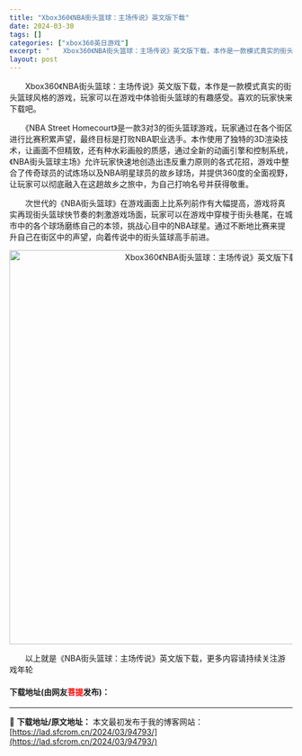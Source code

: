 ```yaml
---
title: "Xbox360《NBA街头篮球：主场传说》英文版下载"
date: 2024-03-30
tags: []
categories: ["xbox360英日游戏"]
excerpt: "　　Xbox360《NBA街头篮球：主场传说》英文版下载，本作是一款模式真实的街头篮球风格的游戏，玩家可以在游戏中体验街头篮球的有趣感受。喜欢的玩家快来下载吧。 　　《NBA Street Homecourt》是一款3对3的街头篮球游戏，玩家通过在各个街区进行比赛积累声望，最终目标是打败NBA职业选&hellip;"
layout: post
---
```


 <p>　　Xbox360《NBA街头篮球：主场传说》英文版下载，本作是一款模式真实的街头篮球风格的游戏，玩家可以在游戏中体验街头篮球的有趣感受。喜欢的玩家快来下载吧。</p> <p>　　《NBA Street Homecourt》是一款3对3的街头篮球游戏，玩家通过在各个街区进行比赛积累声望，最终目标是打败NBA职业选手。本作使用了独特的3D渲染技术，让画面不但精致，还有种水彩画般的质感，通过全新的动画引擎和控制系统，《NBA街头篮球主场》允许玩家快速地创造出违反重力原则的各式花招，游戏中整合了传奇球员的试炼场以及NBA明星球员的故乡球场，并提供360度的全面视野，让玩家可以彻底融入在这趟故乡之旅中，为自己打响名号并获得敬重。</p> <p>　　次世代的《NBA街头篮球》在游戏画面上比系列前作有大幅提高，游戏将真实再现街头篮球快节奏的刺激游戏场面，玩家可以在游戏中穿梭于街头巷尾，在城市中的各个球场磨练自己的本领，挑战心目中的NBA球星。通过不断地比赛来提升自己在街区中的声望，向着传说中的街头篮球高手前进。</p> <p align="center"><img align="" border="0" src="https://lad.sfcrom.cn/wp-content/uploads/2024/03/20240330_6607d34638db9.jpg" width="701" alt="Xbox360《NBA街头篮球：主场传说》英文版下载" /></p> <p>　　以上就是《NBA街头篮球：主场传说》英文版下载，更多内容请持续关注游戏年轮</p> <p><h4>下载地址(由网友<font color="red">菩提</font>发布)：</h4></p> 

---
📖 **下载地址/原文地址：** 本文最初发布于我的博客网站：[https://lad.sfcrom.cn/2024/03/94793/](https://lad.sfcrom.cn/2024/03/94793/)
